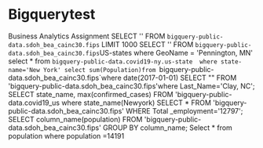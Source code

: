 # Bigquerytest
Business Analytics Assignment 
SELECT 
'' FROM `bigquery-public-data.sdoh_bea_cainc30.fips` LIMIT 1000
SELECT 
'' FROM `bigquery-public-data.sdoh_bea_cainc30.fips`US-states
where GeoName = 'Pennington, MN'
select * from 
`bigquery-public-data.covid19-ny.us-state 
where state-name='New York'
select sum(Population)from `bigquery-public-data.sdoh_bea_cainc30.fips`where date(2017-01-01)
SELECT "" FROM 'bigquery-public-data.sdoh_bea_cainc30.fips'where Last_Name='Clay, NC';
SELECT state_name,
 max(confirmed_cases)
FROM 'bigquery-public-data.covid19_us where state_name(Newyork)
SELECT *
FROM 'bigquery-public-data.sdoh_bea_cainc30.fips'
WHERE Total _employment='12797';
SELECT column_name(population)
 FROM 'bigquery-public-data.sdoh_bea_cainc30.fips'
 GROUP BY column_name;
 Select * from population where population =14191

